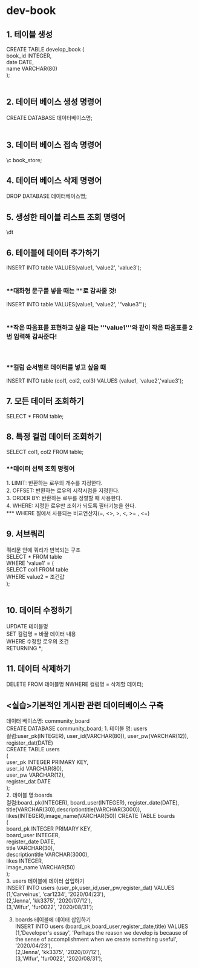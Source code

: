 # dev-book
<h2>1. 테이블 생성</h2>

CREATE TABLE develop_book ( <br>
book_id INTEGER, <br>
date DATE, <br>
name VARCHAR(80) <br>
); 
<br><br>

<h2>2. 데이터 베이스 생성 명령어</h2>
CREATE DATABASE 데이터베이스명;
<br><br>

<h2>3. 데이터 베이스 접속 명령어</h2>
\c book_store;

<br>
<h2>4. 데이터 베이스 삭제 명령어</h2>
DROP DATABASE 데이터베이스명;

<br>
<h2>5. 생성한 테이블 리스트 조회 명령어</h2>
\dt

<br>
<h2>6. 테이블에 데이터 추가하기</h2>
INSERT INTO table VALUES(value1, 'value2', 'value3');<br><br>
<h3>**대화형 문구를 넣을 때는 ""로 감싸줄 것!</h3>
INSERT INTO table VALUES(value1, 'value2', '"value3"');<br><br>

<h3>**작은 따옴표를 표현하고 싶을 때는 '''value1'''와 같이 작은 따옴표를 2번 입력해 감싸준다!</h3><br>

<h3>**컬럼 순서별로 데이터를 넣고 싶을 때</h3>
INSERT INTO table (col1, col2, col3) VALUES (value1, 'value2','value3');

<br>
<h2>7. 모든 데이터 조회하기</h2>
 SELECT * FROM table;

<br>
<h2>8. 특정 컬럼 데이터 조회하기</h2>
 SELECT col1, col2 FROM table;
<br>
<h3>**데이터 선택 조회 명령어</h3>
1. LIMIT: 반환하는 로우의 개수를 지정한다.<br>
2. OFFSET: 반환하는 로우의 시작시점을 지정한다.<br>
3. ORDER BY: 반환하는 로우를 정렬할 때 사용한다.<br>
4. WHERE: 지정한 로우만 조회가 되도록 필터기능을 한다.<br>
*** WHERE 절에서 사용되는 비교연산자(=, <>, >, <, >= , <=)

<br>
<h2>9. 서브쿼리</h2>
쿼리문 안에 쿼리가 반복되는 구조<br>
SELECT * FROM table<br>
WHERE 'value1' = (<br>
    SELECT col1 FROM table<br>
    WHERE   value2 = 조건값<br>
);<br>


<br>
<h2>10. 데이터 수정하기</h2>
UPDATE 테이블명<br>
    SET 컬럼명 = 바꿀 데이터 내용<br>
    WHERE 수정할 로우의 조건<br>
RETURNING *;

<br>
<h2>11. 데이터 삭제하기</h2>
DELETE FROM 테이블명 NWHERE 컬럼명 = 삭제할 데이터;

<br>
<h2><실습>기본적인 게시판 관련 데이터베이스 구축</h2>
데이터 베이스명: community_board<br>
CREATE DATABASE community_board;
1. 테이블 명: users<br>
컬럼:user_pk(INTEGER), user_id(VARCHAR(80)), user_pw(VARCHAR(12)), register_dat(DATE)<br>
CREATE TABLE users <br>
(<br>
    user_pk INTEGER PRIMARY KEY,<br>
    user_id VARCHAR(80),<br>
    user_pw VARCHAR(12),<br>
    register_dat DATE<br>
);<br>
2. 테이블 명:boards<br>
컬럼:board_pk(INTEGER), board_user(INTEGER), register_date(DATE), title(VARCHAR(30)),descriptiontitle(VARCHAR(3000)), likes(INTEGER),image_name(VARCHAR(50)) 
CREATE TABLE boards <br>
(<br>
    board_pk INTEGER PRIMARY KEY,<br>
    board_user INTEGER,<br>
    register_date DATE,<br>
    title VARCHAR(30),<br>
    descriptiontitle VARCHAR(3000),<br>
    likes INTEGER,<br>
    image_name VARCHAR(50)<br>
);<br>
3. users 테이블에 데이터 삽입하기<br>
INSERT INTO users (user_pk,user_id,user_pw,register_dat) VALUES<br>
    (1,'Carveinus', 'car1234', '2020/04/23'),<br>
    (2,'Jenna', 'kk3375', '2020/07/12'),<br>
    (3,'Wlfur', 'fur0022', '2020/08/31');<br>

3. boards 테이블에 데이터 삽입하기<br>
INSERT INTO users (board_pk,board_user,register_date,title) VALUES<br>
    (1,'Developer's essay', 'Perhaps the reason we develop is because of the sense of accomplishment when we create something useful', '2020/04/23'),<br>
    (2,'Jenna', 'kk3375', '2020/07/12'),<br>
    (3,'Wlfur', 'fur0022', '2020/08/31');<br>

